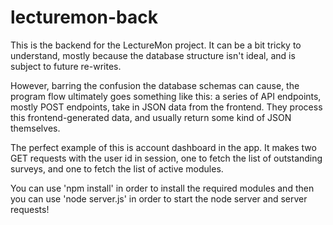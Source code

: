 # lecturemon-back

This is the backend for the LectureMon project. It can be a bit tricky to understand, mostly because the database structure isn't ideal, and is subject to future re-writes.

However, barring the confusion the database schemas can cause, the program flow ultimately goes something like this: a series of API endpoints, mostly POST endpoints, take in JSON data from the frontend. They process this frontend-generated data, and usually return some kind of JSON themselves. 

The perfect example of this is account dashboard in the app. It makes two GET requests with the user id in session, one to fetch the list of outstanding surveys, and one to fetch the list of active modules. 

You can use 'npm install' in order to install the required modules and then you can use 'node server.js' in order to start the node server and server requests!
